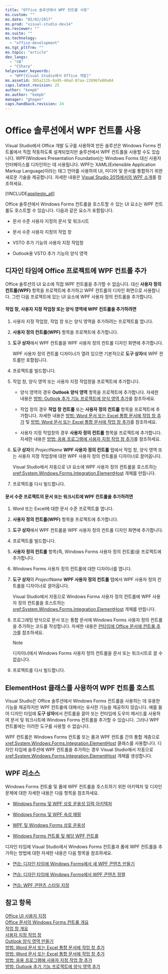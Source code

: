 ```yaml
---
title: "Office 솔루션에서 WPF 컨트롤 사용"
ms.custom: ""
ms.date: "02/02/2017"
ms.prod: "visual-studio-dev14"
ms.reviewer: ""
ms.suite: ""
ms.technology: 
  - "office-development"
ms.tgt_pltfrm: ""
ms.topic: "article"
dev_langs: 
  - "VB"
  - "CSharp"
helpviewer_keywords: 
  - "WPF[Visual Studio에서 Office 개발]"
ms.assetid: 305a212b-0a95-40ad-87aa-22896fe80a04
caps.latest.revision: 25
author: "kempb"
ms.author: "kempb"
manager: "ghogen"
caps.handback.revision: 24
---
```

# Office 솔루션에서 WPF 컨트롤 사용
  Visual Studio에서 Office 개발 도구를 사용하여 만든 솔루션은 Windows Forms 컨트롤에서 직접 작동하도록 설계되었지만 솔루션에서 WPF 컨트롤을 사용할 수도 있습니다.  WPF\(Windows Presentation Foundation\)는 Windows Forms 대신 사용자 인터페이스를 디자인하는 데 사용됩니다.  WPF는 XAML\(Extensible Application Markup Language\)이라는 태그 언어를 사용하여 UI, 미디어 및 문서를 통합하기 위한 새로운 기술을 제공합니다.  자세한 내용은 [Visual Studio 2015에서의 WPF 소개](http://msdn.microsoft.com/library/582a314e-e23d-4144-b45b-acbbd5579252)를 참조하세요.  
  
 [!INCLUDE[appliesto_all](../vsto/includes/appliesto-all-md.md)]  
  
 Office 솔루션에서 Windows Forms 컨트롤을 호스트할 수 있는 UI 요소는 WPF 컨트롤도 호스트할 수 있습니다.  다음과 같은 요소가 포함됩니다.  
  
-   문서 수준 사용자 지정의 문서 및 워크시트  
  
-   문서 수준 사용자 지정의 작업 창  
  
-   VSTO 추가 기능의 사용자 지정 작업창  
  
-   Outlook용 VSTO 추가 기능의 양식 영역  
  
## 디자인 타임에 Office 프로젝트에 WPF 컨트롤 추가  
 Office 솔루션의 UI 요소에 직접 WPF 컨트롤을 추가할 수 없습니다.  대신 **사용자 정의 컨트롤\(WPF\)** 항목을 프로젝트에 추가하고 WPF 컨트롤의 디자인 화면으로 사용합니다.  그런 다음 프로젝트에 있는 UI 요소에 WPF 사용자 정의 컨트롤을 추가합니다.  
  
#### 작업 창, 사용자 지정 작업창 또는 양식 영역에 WPF 컨트롤을 추가하려면  
  
1.  사용자 지정 작업창, 작업 창 또는 양식 영역을 추가하려는 프로젝트를 엽니다.  
  
2.  **사용자 정의 컨트롤\(WPF\)** 항목을 프로젝트에 추가합니다.  
  
3.  **도구 상자**에서 WPF 컨트롤을 WPF 사용자 정의 컨트롤 디자인 화면에 추가합니다.  
  
     WPF 사용자 정의 컨트롤 디자이너가 열려 있으면 기본적으로 **도구 상자**에 WPF 컨트롤만 포함됩니다.  
  
4.  프로젝트를 빌드합니다.  
  
5.  작업 창, 양식 영역 또는 사용자 지정 작업창을 프로젝트에 추가합니다.  
  
    -   양식 영역의 경우 **Outlook 양식 영역** 항목을 프로젝트에 추가합니다.  자세한 내용은 [방법: Outlook 추가 기능 프로젝트에 양식 영역 추가](../vsto/how-to-add-a-form-region-to-an-outlook-add-in-project.md)를 참조하세요.  
  
    -   작업 창의 경우 **작업 창 컨트롤** 또는 **사용자 정의 컨트롤** 항목을 프로젝트에 추가합니다.  자세한 내용은 [방법: Word 문서 또는 Excel 통합 문서에 작업 창 추가](../vsto/how-to-add-an-actions-pane-to-word-documents-or-excel-workbooks.md) 및 [방법: Word 문서 또는 Excel 통합 문서에 작업 창 추가](../vsto/how-to-add-an-actions-pane-to-word-documents-or-excel-workbooks.md)를 참조하세요.  
  
    -   사용자 지정 작업창의 경우 **사용자 정의 컨트롤** 항목을 프로젝트에 추가합니다.  자세한 내용은 [방법: 응용 프로그램에 사용자 지정 작업 창 추가](../vsto/how-to-add-a-custom-task-pane-to-an-application.md)를 참조하세요.  
  
6.  **도구 상자**의 *ProjectName* **WPF 사용자 정의 컨트롤** 탭에서 작업 창, 양식 영역 또는 사용자 지정 작업창에 대한 WPF 사용자 정의 컨트롤을 디자이너로 끌어옵니다.  
  
     Visual Studio에서 자동으로 UI 요소에 WPF 사용자 정의 컨트롤을 호스트하는 <xref:System.Windows.Forms.Integration.ElementHost> 개체를 만듭니다.  
  
7.  프로젝트를 다시 빌드합니다.  
  
#### 문서 수준 프로젝트의 문서 또는 워크시트에 WPF 컨트롤을 추가하려면  
  
1.  Word 또는 Excel에 대한 문서 수준 프로젝트를 엽니다.  
  
2.  **사용자 정의 컨트롤\(WPF\)** 항목을 프로젝트에 추가합니다.  
  
3.  **도구 상자**에서 WPF 컨트롤을 WPF 사용자 정의 컨트롤 디자인 화면에 추가합니다.  
  
4.  프로젝트를 빌드합니다.  
  
5.  **사용자 정의 컨트롤** 항목\(즉, Windows Forms 사용자 정의 컨트롤\)을 프로젝트에 추가합니다.  
  
6.  Windows Forms 사용자 정의 컨트롤에 대한 디자이너를 엽니다.  
  
7.  **도구 상자**의 *ProjectName* **WPF 사용자 정의 컨트롤** 탭에서 WPF 사용자 정의 컨트롤을 디자이너로 끌어옵니다.  
  
     Visual Studio에서 자동으로 Windows Forms 사용자 정의 컨트롤에 WPF 사용자 정의 컨트롤을 호스트하는 <xref:System.Windows.Forms.Integration.ElementHost> 개체를 만듭니다.  
  
8.  프로그래밍 방식으로 문서 또는 통합 문서에 Windows Forms 사용자 정의 컨트롤을 추가하는 코드를 작성합니다.  자세한 내용은 [런타임에 Office 문서에 컨트롤 추가](../vsto/adding-controls-to-office-documents-at-run-time.md)를 참조하세요.  
  
    > [!NOTE]  
    >  디자이너에서 Windows Forms 사용자 정의 컨트롤을 문서 또는 워크시트로 끌 수 없습니다.  
  
9. 프로젝트를 다시 빌드합니다.  
  
## ElementHost 클래스를 사용하여 WPF 컨트롤 호스트  
 Visual Studio은 Office 솔루션에서 Windows Forms 컨트롤을 사용하는 데 유용한 기능을 제공하지만 WPF 컨트롤에 대해서는 유사한 기능을 제공하지 않습니다.  예를 들어 디자인 타임에 **도구 상자**에서 컨트롤을 끌어 또는 런타임에 도우미 메서드를 사용하여 문서 및 워크시트에 Windows Forms 컨트롤을 추가할 수 있습니다.  그러나 WPF 컨트롤에는 이러한 도구를 사용할 수 없습니다.  
  
 WPF 컨트롤은 Windows Forms 컨트롤 또는 폼과 WPF 컨트롤 간의 통합 계층으로 <xref:System.Windows.Forms.Integration.ElementHost> 클래스를 사용합니다.  디자인 타임에 솔루션에 WPF 컨트롤을 추가하는 경우 Visual Studio에서 자동으로 <xref:System.Windows.Forms.Integration.ElementHost> 개체를 생성합니다.  
  
## WPF 리소스  
 Windows Forms 컨트롤 및 폼에 WPF 컨트롤을 호스트하기 위한 아키텍처 및 디자인 문제에 대한 자세한 내용은 다음 항목을 참조하세요.  
  
-   [Windows Forms 및 WPF 상호 운용성 입력 아키텍처](http://msdn.microsoft.com/library/0eb6f137-f088-4c5e-9e37-f96afd28f235)  
  
-   [Windows Forms 및 WPF 속성 매핑](http://msdn.microsoft.com/library/999d8298-9c04-467d-a453-86e41002057d)  
  
-   [WPF 및 Windows Forms 상호 운용성](http://msdn.microsoft.com/library/9e8aa6b6-112c-4579-98d1-c974917df499)  
  
-   [Windows Forms 컨트롤 및 해당 WPF 컨트롤](http://msdn.microsoft.com/library/8a157e6b-8054-46db-a5cf-a78966acc7a1)  
  
 디자인 타임에 Visual Studio에서 Windows Forms 컨트롤과 폼에 WPF 컨트롤을 추가하는 방법에 대한 자세한 내용은 다음 항목을 참조하세요.  
  
-   [연습: 디자인 타임에 Windows Forms에서 새 WPF 콘텐츠 만들기](http://msdn.microsoft.com/library/2e92d8e8-f0e4-4df7-9f07-2acf35cd798c)  
  
-   [연습: 디자인 타임에 Windows Forms에서 WPF 콘텐츠 정렬](http://msdn.microsoft.com/library/5efb1c53-1484-43d6-aa8a-f4861b99bb8a)  
  
-   [연습: WPF 콘텐츠 스타일 지정](http://msdn.microsoft.com/library/e574aac7-7ea4-4cdb-8034-bab541f000df)  
  
## 참고 항목  
 [Office UI 사용자 지정](../vsto/office-ui-customization.md)   
 [Office 문서의 Windows Forms 컨트롤 개요](../vsto/windows-forms-controls-on-office-documents-overview.md)   
 [작업 창 개요](../vsto/actions-pane-overview.md)   
 [사용자 지정 작업 창](../vsto/custom-task-panes.md)   
 [Outlook 양식 영역 만들기](../vsto/creating-outlook-form-regions.md)   
 [방법: Word 문서 또는 Excel 통합 문서에 작업 창 추가](../vsto/how-to-add-an-actions-pane-to-word-documents-or-excel-workbooks.md)   
 [방법: Word 문서 또는 Excel 통합 문서에 작업 창 추가](../vsto/how-to-add-an-actions-pane-to-word-documents-or-excel-workbooks.md)   
 [방법: 응용 프로그램에 사용자 지정 작업 창 추가](../vsto/how-to-add-a-custom-task-pane-to-an-application.md)   
 [방법: Outlook 추가 기능 프로젝트에 양식 영역 추가](../vsto/how-to-add-a-form-region-to-an-outlook-add-in-project.md)  
  
  